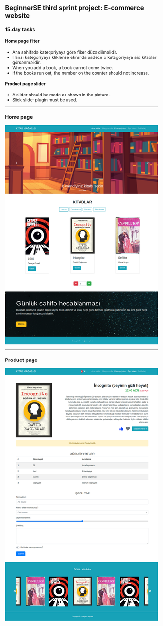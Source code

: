 ## BeginnerSE third sprint project: E-commerce website

### 15.day tasks


#### Home page filter
* Ana səhifədə kateqoriyaya görə filter düzəldilməlidir.
* Hansı kategoriyaya kliklənsə ekranda sadəcə o kategoriyaya aid kitablar görsənməlidir.
* When you add a book, a book cannot come twice.
* If the books run out, the number on the counter should not increase.

#### Product page slider
* A slider should be made as shown in the picture.
* Slick slider plugin must be used.

<hr>

### Home page
<img src="./day15_home.png" alt="">

<hr>

### Product page
<img src="./day15_product.png" alt="">

